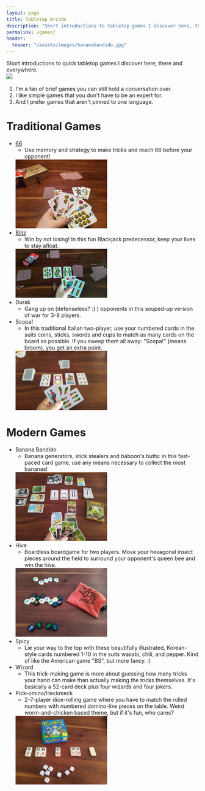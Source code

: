 ```yaml
---
layout: page
title: Tabletop Arcade
description: "Short introductions to tabletop games I discover here, there and everywhere."
permalink: /games/
header:
  teaser: "/assets/images/bananabandido.jpg"
---
```

Short introductions to quick tabletop games I discover here, there and everywhere.   
<a href="https://boardgamegeek.com/user/Brianingermany"><img src="https://boardgamegeek.com/jswidget.php?username=Brianingermany&numitems=6&header=1&text=none&images=medium&show=random&imagesonly=1&imagepos=right&inline=1&domains%5B%5D=boardgame&imagewidget=1" border="0"/></a>

1. I'm a fan of brief games you can still hold a conversation over.
2. I like simple games that you don't have to be an expert for.
3. And I prefer games that aren't pinned to one language.  
   
# Traditional Games

- [66](https://thejunkyard.cc/2022/10/09/sixty-six_cardgame.html)
  - Use memory and strategy to make tricks and reach 66 before your opponent! 
  <img src="/assets/images/66.jpg" width="50%" alt="66">   
- [Blitz](https://thejunkyard.cc/2022/10/09/blitz_cardgame.html)
  - Win by not losing! In this fun Blackjack predecessor, keep your lives to stay afloat. 
  <img src="/assets/images/blitz.jpg" width="50%" alt="blitz">   
- Durak
  - Gang up on (defenseless? :) ) opponents in this souped-up version of war for 3-8 players.
- Scopa!  
  - In this traditional Italian two-player, use your numbered cards in the suits coins, sticks, swords and cups to match as many cards on the board as possible. If you sweep them all away: "Scopa!" (means broom), you get an extra point.  
  <img src="/assets/images/scopa.jpg" width="50%" alt="scopa">   


# Modern Games
- Banana Bandido
  - Banana generators, stick stealers and baboon's butts: in this fast-paced card game, use any means necessary to collect the most bananas!  
  <img src="/assets/images/bananabandido.jpg" width="50%" alt="bananabandido">   
- Hive
  - Boardless boardgame for two players. Move your hexagonal insect pieces around the field to surround your opponent's queen bee and win the hive.  
  <img src="/assets/images/hive.jpg" width="50%" alt="hive">   
- Spicy
  - Lie your way to the top with these beautifully illustrated, Korean-style cards numbered 1-10 in the suits wasabi, chili, and pepper. Kind of like the American game "BS", but more fancy. :)
- Wizard
  - This trick-making game is more about guessing how many tricks your hand can make than actually making the tricks themselves. It's basically a 52-card deck plus four wizards and four jokers.
- Pick-omino/Heckmeck
  - 2-7-player dice-rolling game where you have to match the rolled numbers with numbered domino-like pieces on the table. Weird worm-and-chicken based theme, but if it's fun, who cares?  
  <img src="/assets/images/heckmeck.jpg" width="50%" alt="heckmeck">   

